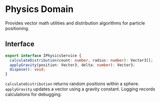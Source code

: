 # Physics Domain

Provides vector math utilities and distribution algorithms for particle positioning.

## Interface
```ts
export interface IPhysicsService {
  calculateDistribution(count: number, radius: number): Vector3[];
  applyGravity(position: Vector3, delta: number): Vector3;
  dispose(): void;
}
```

`calculateDistribution` returns random positions within a sphere. `applyGravity` updates a vector using a gravity constant. Logging records calculations for debugging.
